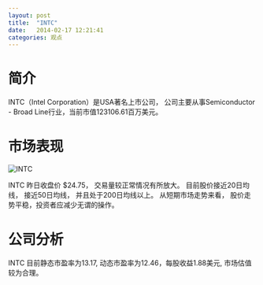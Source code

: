 ```yaml
---
layout: post
title:  "INTC"
date:   2014-02-17 12:21:41
categories: 观点
---
```


# 简介
INTC（Intel Corporation）是USA著名上市公司，
公司主要从事Semiconductor - Broad Line行业，当前市值123106.61百万美元。

# 市场表现

![INTC](http://finviz.com/chart.ashx?t=INTC&ty=c&ta=1&p=d&s=l)

INTC 昨日收盘价 $24.75，
交易量较正常情况有所放大。
目前股价接近20日均线，
接近50日均线，
并且处于200日均线以上。
从短期市场走势来看，
股价走势平稳，投资者应减少无谓的操作。

# 公司分析
INTC 目前静态市盈率为13.17, 动态市盈率为12.46，每股收益1.88美元,
市场估值较为合理。
